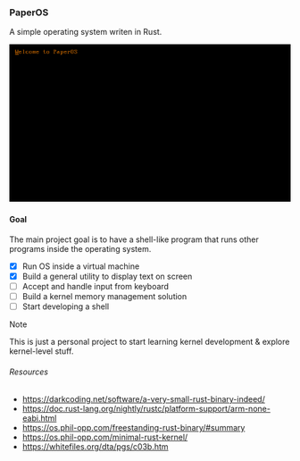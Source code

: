 ### PaperOS

A simple operating system writen in Rust.

![PaperOS](assets/paper_os.png)

#### Goal

The main project goal is to have a shell-like program that runs other programs inside the operating system.

- [x] Run OS inside a virtual machine
- [x] Build a general utility to display text on screen
- [ ] Accept and handle input from keyboard
- [ ] Build a kernel memory management solution
- [ ] Start developing a shell

> [!NOTE]
> This is just a personal project to start learning kernel development & explore kernel-level stuff.

###### Resources

- https://darkcoding.net/software/a-very-small-rust-binary-indeed/
- https://doc.rust-lang.org/nightly/rustc/platform-support/arm-none-eabi.html
- https://os.phil-opp.com/freestanding-rust-binary/#summary
- https://os.phil-opp.com/minimal-rust-kernel/
- https://whitefiles.org/dta/pgs/c03b.htm
